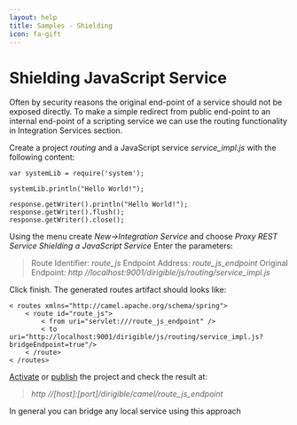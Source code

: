 ```yaml
---
layout: help
title: Samples - Shielding
icon: fa-gift
---
```


Shielding JavaScript Service
===

Often by security reasons the original end-point of a service should not be exposed directly.
To make a simple redirect from public end-point to an internal end-point of a scripting service we can use the routing functionality in Integration Services section.

Create a project *routing* and a JavaScript service *service_impl.js* with the following content:

<pre><code>var systemLib = require('system');

systemLib.println("Hello World!");

response.getWriter().println("Hello World!");
response.getWriter().flush();
response.getWriter().close();
</code></pre>

Using the menu create *New->Integration Service* and choose *Proxy REST Service Shielding a JavaScript Service*
Enter the parameters:

> Route Identifier: *route_js*
> Endpoint Address: *route_js_endpoint*
> Original Endpoint: *http //localhost:9001/dirigible/js/routing/service_impl.js*


Click finish. The generated routes artifact should looks like:

<pre><code>< routes xmlns="http://camel.apache.org/schema/spring">
    < route id="route_js">
        < from uri="servlet:///route_js_endpoint" />
        < to uri="http://localhost:9001/dirigible/js/routing/service_impl.js?bridgeEndpoint=true"/>
    < /route>
< /routes>
</code></pre>

[Activate](../help/activation.html) or [publish](../help/publishing.html) the project and check the result at:

> *http //[host]:[port]/dirigible/camel/route_js_endpoint*

In general you can bridge any local service using this approach

